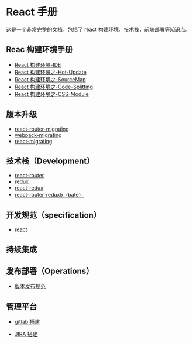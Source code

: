 # React 手册

这是一个非常完整的文档。包括了 react 构建环境，技术栈，前端部署等知识点。

## Reac 构建环境手册

- [React 构建环境-IDE](./build/React构建环境-IDE.md)
- [React 构建环境之-Hot-Update](./build/React构建环境之-Hot-Update.md)
- [React 构建环境之-SourceMap](./build/React构建环境之-SourceMap.md)
- [React 构建环境之-Code-Splitting](./build/React构建环境之-Code-Splitting.md)
- [React 构建环境之-CSS-Module](./build/React构建环境之-CSS-Module.md)

## 版本升级

- [react-router-migrating](./Migrating/react-router-migrating.md)
- [webpack-migrating](./Migrating/webpack-migrating.md)
- [react-migrating](./Migrating/React-Migrating.md)

## 技术栈（Development）

- [react-router](./techstack/react-router.md)
- [redux](./techstack/redux.md)
- [react-redux](./techstack/react-redux.md)
- [react-router-redux5（bate）](./techstack/react-router-redux.md)

## 开发规范（specification）

- [react](./specification/develop-react.md)

## 持续集成

## 发布部署（Operations）

- [版本发布规范](./operations/版本发布规范.md)

## 管理平台

- [gitlab 搭建](https://www.gitbook.com/read/book/ganxunzou/gitlab-doc)

- [JIRA 搭建]()
